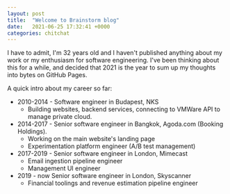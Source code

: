 ```yaml
---
layout: post
title:  "Welcome to Brainstorm blog"
date:   2021-06-25 17:32:41 +0000
categories: chitchat
---
```

I have to admit, I'm 32 years old and I haven't published anything about my work or my enthusiasm for software engineering. I've been thinking about this for a while, and decided that 2021 is the year to sum up my thoughts into bytes on GitHub Pages.

A quick intro about my career so far:
- 2010-2014 - Software engineer in Budapest, NKS
    - Building websites, backend services, connecting to VMWare API to manage private cloud.
- 2014-2017 - Senior software engineer in Bangkok, Agoda.com (Booking Holdings).
    - Working on the main website's landing page
    - Experimentation platform engineer (A/B test management)
- 2017-2019 - Senior software engineer in London, Mimecast
    - Email ingestion pipeline engineer
    - Management UI engineer
- 2019 - now Senior software engineer in London, Skyscanner
    - Financial toolings and revenue estimation pipeline engineer


